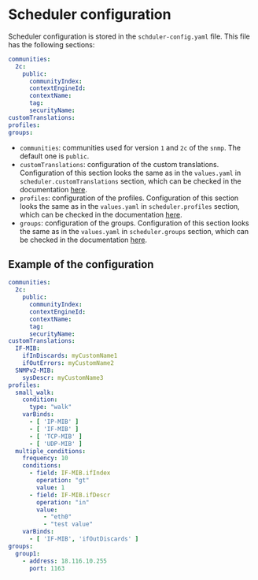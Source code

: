 # Scheduler configuration

Scheduler configuration is stored in the `schduler-config.yaml` file. This file has the following sections:

```yaml
communities:
  2c:
    public:
      communityIndex:
      contextEngineId:
      contextName:
      tag:
      securityName:
customTranslations:
profiles:
groups:
```

- `communities`: communities used for version `1` and `2c` of the `snmp`. The default one is `public`.
- `customTranslations`: configuration of the custom translations. Configuration of this section looks the same as in the `values.yaml` in `scheduler.customTranslations` section, which can be checked in the documentation [here](../configuration/configuring-profiles.md#custom-translations).
- `profiles`: configuration of the profiles. Configuration of this section looks the same as in the `values.yaml` in `scheduler.profiles` section, which can be checked in the documentation [here](../configuration/configuring-profiles.md).
- `groups`: configuration of the groups. Configuration of this section looks the same as in the `values.yaml` in `scheduler.groups` section, which can be checked in the documentation [here](../configuration/configuring-groups.md).

## Example of the configuration

```yaml
communities:
  2c:
    public:
      communityIndex:
      contextEngineId:
      contextName:
      tag:
      securityName:
customTranslations:
  IF-MIB:
    ifInDiscards: myCustomName1
    ifOutErrors: myCustomName2
  SNMPv2-MIB:
    sysDescr: myCustomName3
profiles:
  small_walk:
    condition:
      type: "walk"
    varBinds:
      - [ 'IP-MIB' ]
      - [ 'IF-MIB' ]
      - [ 'TCP-MIB' ]
      - [ 'UDP-MIB' ]
  multiple_conditions:
    frequency: 10
    conditions:
      - field: IF-MIB.ifIndex
        operation: "gt"
        value: 1
      - field: IF-MIB.ifDescr
        operation: "in"
        value:
          - "eth0"
          - "test value"
    varBinds:
      - [ 'IF-MIB', 'ifOutDiscards' ]
groups:
  group1:
    - address: 18.116.10.255
      port: 1163
```
